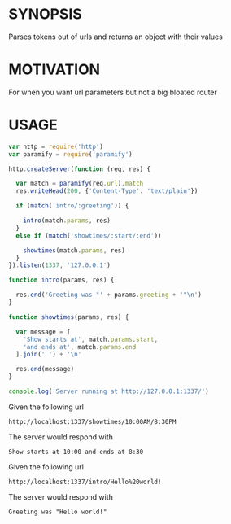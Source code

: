 # SYNOPSIS
Parses tokens out of urls and returns an object with their values

# MOTIVATION
For when you want url parameters but not a big bloated router

# USAGE
```js
var http = require('http')
var paramify = require('paramify')

http.createServer(function (req, res) {

  var match = paramify(req.url).match
  res.writeHead(200, {'Content-Type': 'text/plain'})

  if (match('intro/:greeting')) {

    intro(match.params, res)
  }
  else if (match('showtimes/:start/:end'))

    showtimes(match.params, res)
  }
}).listen(1337, '127.0.0.1')

function intro(params, res) {

  res.end('Greeting was "' + params.greeting + '"\n')
}

function showtimes(params, res) {

  var message = [
    'Show starts at', match.params.start, 
    'and ends at', match.params.end
  ].join(' ') + '\n'

  res.end(message)
}

console.log('Server running at http://127.0.0.1:1337/')
```

Given the following url
```
http://localhost:1337/showtimes/10:00AM/8:30PM
```

The server would respond with
```
Show starts at 10:00 and ends at 8:30
```

Given the following url
```
http://localhost:1337/intro/Hello%20world!
```

The server would respond with
```
Greeting was "Hello world!"
```
